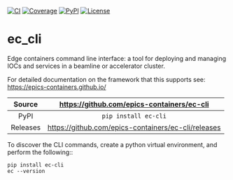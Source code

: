 [![CI](https://github.com/epics-containers/ec-cli/actions/workflows/ci.yml/badge.svg)](https://github.com/epics-containers/ec-cli/actions/workflows/ci.yml)
[![Coverage](https://codecov.io/gh/epics-containers/ec-cli/branch/main/graph/badge.svg)](https://codecov.io/gh/epics-containers/ec-cli)
[![PyPI](https://img.shields.io/pypi/v/ec-cli.svg)](https://pypi.org/project/ec-cli)
[![License](https://img.shields.io/badge/License-Apache%202.0-blue.svg)](https://opensource.org/licenses/Apache-2.0)

# ec_cli

Edge containers command line interface: a tool for deploying and managing
IOCs and services in a beamline or accelerator cluster.

For detailed documentation on the framework that this supports see:
https://epics-containers.github.io/


Source          | <https://github.com/epics-containers/ec-cli>
:---:           | :---:
PyPI            | `pip install ec-cli`
Releases        | <https://github.com/epics-containers/ec-cli/releases>


To discover the CLI commands, create a python virtual environment,
and perform the following::

    pip install ec-cli
    ec --version

